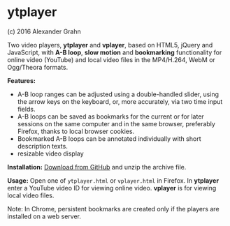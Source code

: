 # ytplayer

(c) 2016 Alexander Grahn

Two video players, **ytplayer** and **vplayer**, based on HTML5, jQuery and JavaScript, with **A-B loop**, **slow motion** and **bookmarking** functionality for online video (YouTube) and local video files in the MP4/H.264, WebM or Ogg/Theora formats.

**Features:**
- A-B loop ranges can be adjusted using a double-handled slider, using the arrow keys on the keyboard, or, more accurately, via two time input fields.
- A-B loops can be saved as bookmarks for the current or for later sessions on the same computer and in the same browser, preferably Firefox, thanks to local browser cookies.
- Bookmarked A-B loops can be annotated individually with short description texts.
- resizable video display

**Installation:**
[Download from GitHub](https://github.com/grahna/ytplayer/archive/master.zip) and unzip the archive file. 

**Usage:** Open one of `ytplayer.html` or `vplayer.html` in Firefox. In **ytplayer** enter a YouTube video ID for viewing online video. **vplayer** is for viewing local video files.

Note: In Chrome, persistent bookmarks are created only if the players are installed on a web server.
